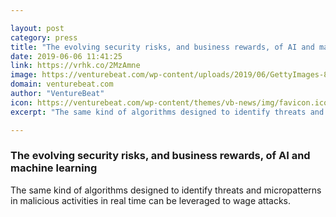 ```yaml
---

layout: post
category: press
title: "The evolving security risks, and business rewards, of AI and machine learning"
date: 2019-06-06 11:41:25
link: https://vrhk.co/2MzAmne
image: https://venturebeat.com/wp-content/uploads/2019/06/GettyImages-874781132.jpg?w=1200&strip=all
domain: venturebeat.com
author: "VentureBeat"
icon: https://venturebeat.com/wp-content/themes/vb-news/img/favicon.ico
excerpt: "The same kind of algorithms designed to identify threats and micropatterns in malicious activities in real time can be leveraged to wage attacks."

---
```


### The evolving security risks, and business rewards, of AI and machine learning

The same kind of algorithms designed to identify threats and micropatterns in malicious activities in real time can be leveraged to wage attacks.